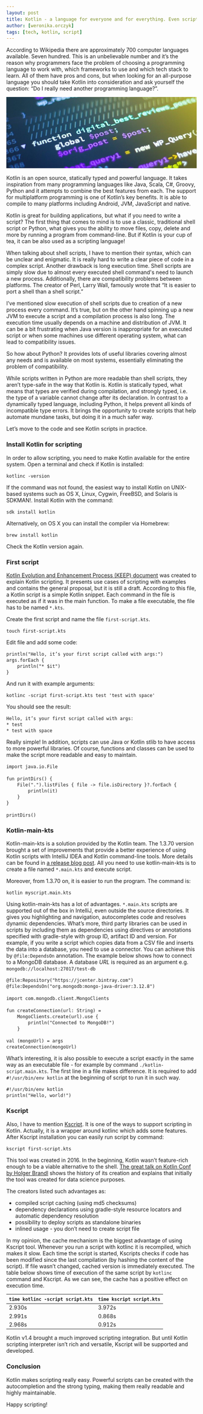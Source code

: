 ```yaml
---
layout: post
title: Kotlin - a language for everyone and for everything. Even scripts.
author: [weronika.orczyk]
tags: [tech, kotlin, script]
---
```


According to Wikipedia there are approximately 700 computer languages available. Seven hundred.
This is an unbelievable number and it’s the reason why programmers face the problem of
choosing a programming language to work with, which frameworks to use and which tech stack to learn.
All of them have pros and cons, but when looking for an all-purpose language you should take Kotlin
into consideration and ask yourself the question: “Do I really need another programming language?”.

![scripting](/img/articles/2021-04-13-scripting.jpg)

Kotlin is an open source, statically typed and powerful language. It takes inspiration from many programming languages like Java,
Scala, C#, Groovy, Python and it attempts to combine the best features from each. The support for multiplatform programming
is one of Kotlin’s key benefits. It is able to compile to many platforms including Android, JVM, JavaScript and native.

Kotlin is great for building applications, but what if you need to write a script? The first thing that comes to mind is to use
a classic, traditional shell script or Python, what gives you the ability to move files, copy, delete and more by running
a program from command-line. But if Kotlin is your cup of tea, it can be also used as a scripting language!

When talking about shell scripts, I have to mention their syntax, which can be unclear and enigmatic. It is really hard to write
a clear piece of code in a complex script. Another drawback is long execution time. Shell scripts are simply slow due to almost
every executed shell command's need to launch a new process. Additionally, there are compatibility problems between platforms.
The creator of Perl, Larry Wall, famously wrote that “It is easier to port a shell than a shell script.”

I’ve mentioned slow execution of shell scripts due to creation of a new process every command. It’s true,
but on the other hand spinning up a new JVM to execute a script and a compilation process is also long. The execution time usually
depends on a machine and distribution of JVM. It can be a bit frustrating when Java version is inappropriate for an executed script
or when some machines use different operating system, what can lead to compatibility issues.

So how about Python? It provides lots of useful libraries covering almost any needs and is available on most systems,
essentially eliminating the problem of compatibility.

While scripts written in Python are more readable than shell scripts, they aren’t type-safe in the way that Kotlin
is. Kotlin is statically typed, what means that types are verified during compilation, and strongly typed, i.e.
the type of a variable cannot change after its declaration. In contrast to a dynamically typed language, including Python,
it helps prevent all kinds of incompatible type errors. It brings the opportunity to create scripts that help automate
mundane tasks, but doing it in a much safer way.

Let’s move to the code and see Kotlin scripts in practice.

### Install Kotlin for scripting
In order to allow scripting, you need to make Kotlin available for the entire system. Open a terminal and check if Kotlin is
installed:
```
kotlinc -version
```
If the command was not found, the easiest way to install Kotlin on UNIX-based systems such as OS X,
Linux, Cygwin, FreeBSD, and Solaris is SDKMAN!. Install Kotlin with the command:
```
sdk install kotlin
```

Alternatively, on OS X you can install the compiler via Homebrew:
```
brew install kotlin
```
Check the Kotlin version again.

### First script

[Kotlin Evolution and Enhancement Process (KEEP) document](https://github.com/Kotlin/KEEP/blob/master/proposals/scripting-support.md)
was created to explain Kotlin scripting. It presents use cases of scripting with examples and contains the general proposal,
but it is still a draft. According to this file, a Kotlin script is a simple Kotlin snippet. Each command in the file is
executed as if it was in the main function. To make a file executable, the file has to be named `*.kts`.

Create the first script and name the file `first-script.kts`.
```
touch first-script.kts
```
Edit file and add some code:
```
println("Hello, it’s your first script called with args:")
args.forEach {
    println("* $it")
}
```
And run it with example arguments:
```
kotlinc -script first-script.kts test 'test with space'
```
You should see the result:
```
Hello, it’s your first script called with args:
* test
* test with space
```
Really simple! In addition, scripts can use Java or Kotlin stlib to have access to more powerful libraries.
Of course, functions and classes can be used to make the script more readable and easy to maintain.

```
import java.io.File

fun printDirs() {
    File(".").listFiles { file -> file.isDirectory }?.forEach {
        println(it)
    }
}

printDirs()
```

### Kotlin-main-kts
Kotlin-main-kts is a solution provided by the Kotlin team. The 1.3.70 version brought a set of improvements that
provide a better experience of using Kotlin scripts with IntelliJ IDEA and Kotlin command-line tools.
More details can be found in [a release blog post](https://blog.jetbrains.com/kotlin/2020/03/kotlin-1-3-70-released/).
All you need to use kotlin-main-kts is to create a file named `*.main.kts` and execute script.

Moreover, from 1.3.70 on, it is easier to run the program. The command is:

```
kotlin myscript.main.kts
```

Using kotlin-main-kts has a lot of advantages. `*.main.kts` scripts are supported out of the box in IntelliJ,
even outside the source directories. It gives you highlighting and navigation, autocompletes code
and resolves dynamic dependencies. What’s more, third party libraries can be used in scripts by
including them as dependencies using directives or annotations specified with gradle-style with group ID,
artifact ID and version. For example, if you write a script which copies data from a CSV file and inserts the data
into a database, you need to use a connector. You can achieve this by `@file:DependsOn` annotation. The example below shows
how to connect to a MongoDB database. A database _URL_ is required as an argument e.g. `mongodb://localhost:27017/test-db`

```
@file:Repository("https://jcenter.bintray.com")
@file:DependsOn("org.mongodb:mongo-java-driver:3.12.8")

import com.mongodb.client.MongoClients

fun createConnection(url: String) =
    MongoClients.create(url).use {
        println("Connected to MongoDB!")
    }

val (mongoUrl) = args
createConnection(mongoUrl)
```

What’s interesting, it is also possible to execute a script exactly in the same way as an executable file - for example by
command `./kotlin-script.main.kts`. The first line in a file makes difference. It is required to add `#!/usr/bin/env kotlin`
at the beginning of script to run it in such way.

```
#!/usr/bin/env kotlin
println("Hello, world!")
```


### Kscript

Also, I have to mention [Kscript](https://github.com/holgerbrandl/kscript). It is one of the ways to support scripting in
Kotlin. Actually, it is a wrapper around kotlinc which adds some features. After Kscript installation you can easily run
script by command:
```
kscript first-script.kts
```

This tool was created in 2016. In the beginning, Kotlin wasn’t feature-rich enough to be a viable alternative to the
shell. [The great talk on Kotlin Conf by Holger Brandl](https://www.youtube.com/watch?v=cOJPKhlRa8c) shows the
history of its creation and explains that initially the tool was created for data science purposes.

The creators listed such advantages as:
* compiled script caching (using md5 checksums)
* dependency declarations using gradle-style resource locators and automatic dependency resolution
* possibility to deploy scripts as standalone binaries
* inlined usage - you don’t need to create script file

In my opinion, the cache mechanism is the biggest advantage of using Kscript tool. Whenever you run a script with kotlinc
it is recompiled, which makes it slow. Each time the script is started, Kscripts checks if code has been modified since the last
compilation (by hashing the content of the script). If file wasn’t changed, cached version is immediately executed. The
table below shows time of execution of the same script by ```kotlinc``` command and Kscript. As we can see, the cache has a
positive effect on execution time.

| ```time kotlinc -script script.kts``` | ```time kscript script.kts``` |
|---------------------------------------|-------------------------------|
| 2.930s                                | 3.972s                        |
| 2.991s                                | 0.868s                        |
| 2.968s                                | 0.912s                        |


Kotlin v1.4 brought a much improved scripting integration. But until Kotlin scripting interpreter isn’t rich and
versatile, Kscript will be supported and developed.

### Conclusion
Kotlin makes scripting really easy. Powerful scripts can be created with the autocompletion and the strong typing,
making them really readable and highly maintainable.

Happy scripting!
